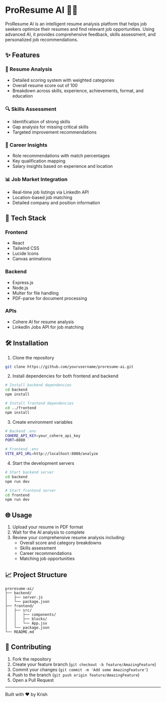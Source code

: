 # ProResume AI 📄✨

ProResume AI is an intelligent resume analysis platform that helps job seekers optimize their resumes and find relevant job opportunities. Using advanced AI, it provides comprehensive feedback, skills assessment, and personalized job recommendations.

## ✨ Features

### 🎯 Resume Analysis
- Detailed scoring system with weighted categories
- Overall resume score out of 100
- Breakdown across skills, experience, achievements, format, and education

### 🔍 Skills Assessment
- Identification of strong skills
- Gap analysis for missing critical skills
- Targeted improvement recommendations

### 💼 Career Insights
- Role recommendations with match percentages
- Key qualification mapping
- Salary insights based on experience and location

### 📊 Job Market Integration
- Real-time job listings via LinkedIn API
- Location-based job matching
- Detailed company and position information

## 🚀 Tech Stack

### Frontend
- React
- Tailwind CSS
- Lucide Icons
- Canvas animations

### Backend
- Express.js
- Node.js
- Multer for file handling
- PDF-parse for document processing

### APIs
- Cohere AI for resume analysis
- LinkedIn Jobs API for job matching

## 🛠️ Installation

1. Clone the repository
```bash
git clone https://github.com/yourusername/proresume-ai.git
```

2. Install dependencies for both frontend and backend
```bash
# Install backend dependencies
cd backend
npm install

# Install frontend dependencies
cd ../frontend
npm install
```

3. Create environment variables
```bash
# Backend .env
COHERE_API_KEY=your_cohere_api_key
PORT=8080

# Frontend .env
VITE_API_URL=http://localhost:8080/analyze
```

4. Start the development servers
```bash
# Start backend server
cd backend
npm run dev

# Start frontend server
cd frontend
npm run dev
```

## 🌐 Usage

1. Upload your resume in PDF format
2. Wait for the AI analysis to complete
3. Review your comprehensive resume analysis including:
   - Overall score and category breakdowns
   - Skills assessment
   - Career recommendations
   - Matching job opportunities

## 📈 Project Structure

```
proresume-ai/
├── backend/
│   ├── server.js
│   └── package.json
├── frontend/
│   ├── src/
│   │   ├── components/
│   │   ├── blocks/
│   │   └── App.jsx
│   └── package.json
└── README.md
```

## 🤝 Contributing

1. Fork the repository
2. Create your feature branch (`git checkout -b feature/AmazingFeature`)
3. Commit your changes (`git commit -m 'Add some AmazingFeature'`)
4. Push to the branch (`git push origin feature/AmazingFeature`)
5. Open a Pull Request

---

Built with ❤️ by Krish

